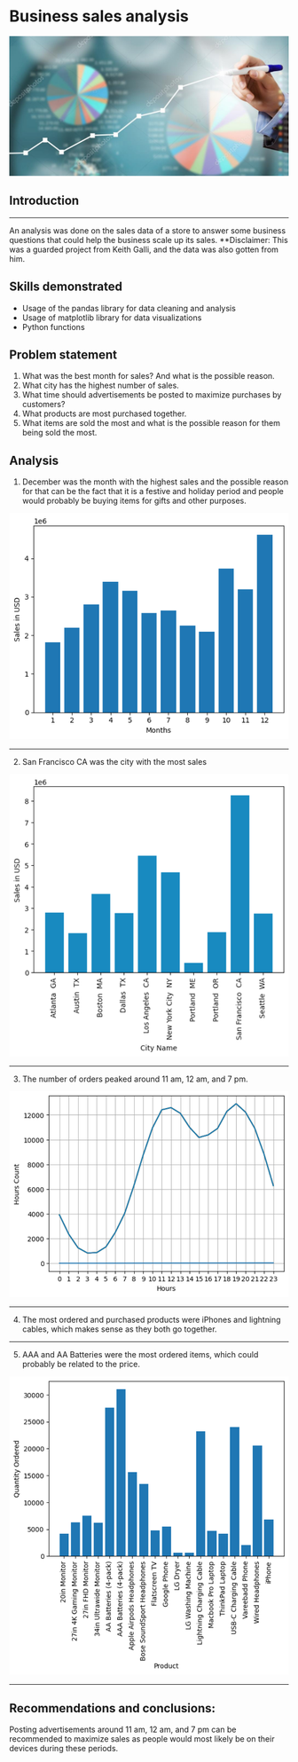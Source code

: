 # Business sales analysis
![](intro.jpg)

## Introduction
---
An analysis was done on the sales data of a store to answer some business questions that could help the business scale up its sales. 
**Disclaimer: This was a guarded project from Keith Galli, and the data was also gotten from him.

## Skills demonstrated
- Usage of the pandas library for data cleaning and analysis
- Usage of matplotlib library for data visualizations
- Python functions 

## Problem statement
1. What was the best month for sales? And what is the possible reason.
2. What city has the highest number of sales.
3. What time should advertisements be posted to maximize purchases by customers?
4. What products are most purchased together.
5. What items are sold the most and what is the possible reason for them being sold the most.

## Analysis
1. December was the month with the highest sales and the possible reason for that can be the fact that it is a festive and holiday period and people would probably be buying items for gifts and other purposes.

![](month_sales.png)
***

2. San Francisco CA was the city with the most sales

![](city.png)
***

3. The number of orders peaked around 11 am, 12 am, and 7 pm. 

![](time.png)
***
4. The most ordered and purchased products were iPhones and lightning cables, which makes sense as they both go together.  
***

5. AAA and AA Batteries were the most ordered items, which could probably be related to the price.

![](products.png)
***

## Recommendations and conclusions:
Posting advertisements around 11 am, 12 am, and 7 pm can be recommended to maximize sales as people would most likely be on their devices during these periods.




